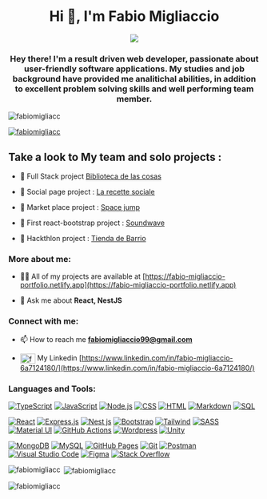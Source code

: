 <h1 align="center">Hi 👋, I'm Fabio Migliaccio</h1>
<p align="center">
  <!-- Typing SVG by DenverCoder1 - https://github.com/DenverCoder1/readme-typing-svg -->
  <a href="https://github.com/DenverCoder1/readme-typing-svg">
    <img src="https://readme-typing-svg.demolab.com/?lines=Full%20Stack%20Developer;Frontend%20Backend%20&font=Fira%20Code&center=true&width=440&height=45&color=df234f&vCenter=true&pause=1000&size=22" /></a>
</p>

<h3 align="center">Hey there! I'm a result driven web developer, passionate about user-friendly software applications. My studies and job background have provided me analitichal abilities, in addition to excellent problem solving skills and well performing team member.</h3>


<p align="left"> <img src="https://komarev.com/ghpvc/?username=fabiomigliacc&label=Profile%20views&color=0e75b6&style=flat" alt="fabiomigliacc" /> </p>

<p align="left"> <a href="https://github.com/ryo-ma/github-profile-trophy"><img src="https://github-profile-trophy.vercel.app/?username=fabiomigliacc" alt="fabiomigliacc" /></a> </p>
<h2 >Take a look to My team and solo projects : </h2>

- 🔭 Full Stack project [Biblioteca de las cosas](https://github.com/cosateca/cosatk-front)

- 🔭 Social page project : [La recette sociale](https://github.com/factoriaf5-p52/front-recette-social-las-abuelas)

- 🔭 Market place project : [Space jump](https://github.com/spacejam-marketplace/space-jump)
- 🔭 First react-bootstrap project : [Soundwave](https://github.com/FabioMigliacc/sound_wave_react-boostrap-typescript)
- 🔭 Hackthlon project : [Tienda de Barrio](https://github.com/LidiaLG/TdB-Hackaton)
<h3 >More about me: </h3>

- 👨‍💻 All of my projects are available at [https://fabio-migliaccio-portfolio.netlify.app](https://fabio-migliaccio-portfolio.netlify.app)

- 💬 Ask me about **React, NestJS**

<h3 align="left">Connect with me:</h3>

- 📫 How to reach me **fabiomigliaccio99@gmail.com**

- <a href="https://www.linkedin.com/in/fabio-migliaccio-6a7124180/" target="blank"><img align="center" src="https://raw.githubusercontent.com/rahuldkjain/github-profile-readme-generator/master/src/images/icons/Social/linked-in-alt.svg" alt="fabio migliaccio" height="20" width="30" /></a> My Linkedin [https://www.linkedin.com/in/fabio-migliaccio-6a7124180/](https://www.linkedin.com/in/fabio-migliaccio-6a7124180/) 




<h3 align="left">Languages and Tools:</h3>
  <p>
      <a href="https://github.com/search?q=user%3ADenverCoder1+language%3AtypeScript"><img alt="TypeScript" src="https://img.shields.io/badge/TypeScript-007ACC.svg?logo=typescript&logoColor=white"></a>
      <a href="https://github.com/search?q=user%3ADenverCoder1+language%3Ajavascript"><img alt="JavaScript" src="https://img.shields.io/badge/JavaScript-F7DF1E.svg?logo=javascript&logoColor=black"></a>
      <a href="https://github.com/search?q=user%3ADenverCoder1+language%3Ajavascript"><img alt="Node.js" src="https://img.shields.io/badge/Node.js-43853D.svg?logo=node.js&logoColor=white"></a>
      <a href="https://github.com/search?q=user%3ADenverCoder1+language%3Acss"><img alt="CSS" src="https://img.shields.io/badge/CSS-1572B6.svg?logo=css3&logoColor=white"></a>
      <a href="https://github.com/search?q=user%3ADenverCoder1+language%3Ahtml"><img alt="HTML" src="https://img.shields.io/badge/HTML-E34F26.svg?logo=html5&logoColor=white"></a>
      <a href="https://github.com/search?q=user%3ADenverCoder1+language%3Amarkdown"><img alt="Markdown" src="https://img.shields.io/badge/Markdown-000000.svg?logo=markdown&logoColor=white"></a>
      <a href="https://github.com/search?q=user%3ADenverCoder1+language%3Asql"><img alt="SQL" src="https://custom-icon-badges.demolab.com/badge/SQL-025E8C.svg?logo=database&logoColor=white"></a>
  </p>

  <p>
      <a href="#"><img alt="React" src="https://img.shields.io/badge/React-20232a.svg?logo=react&logoColor=%2361DAFB"></a>
      <a href="#"><img alt="Express.js" src="https://img.shields.io/badge/Express.js-404d59.svg?logo=express&logoColor=white"></a>
      <a href="#"><img alt="Nest js" src="https://img.shields.io/badge/Nest-df234f.svg?logo=nestjs&logoColor=%f24e1e"></a>
      <a href="#"><img alt="Bootstrap" src="https://img.shields.io/badge/Bootstrap-7952B3.svg?logo=bootstrap&logoColor=white"></a>
      <a href="#"><img alt="Tailwind" src="https://img.shields.io/badge/Tailwind-20232a.svg?logo=tailwindcss&logoColor=%0b1120"></a>
      <a href="#"><img alt="SASS" src="https://img.shields.io/badge/Sass-ffffff.svg?logo=sass&logoColor=%cf649a"></a>
      <a href="#"><img alt="Material UI" src="https://img.shields.io/badge/Material%20UI-001e3c.svg?logo=mui&logoColor=%0B1120"></a>
      <a href="#"><img alt="GitHub Actions" src="https://img.shields.io/badge/GitHub%20Actions-2671E5.svg?logo=github%20actions&logoColor=white"></a>
      <a href="#"><img alt="Wordpress" src="https://img.shields.io/badge/Wordpress-21759B?logo=wordpress&logoColor=white"></a>
      <a href="#"><img alt="Unity" src="https://img.shields.io/badge/Unity-1a1a1a.svg?logo=unity&logoColor=%1A1a1a"></a>
  </p>

  <p>
      <a href="#"><img alt="MongoDB" src ="https://img.shields.io/badge/MongoDB-4ea94b.svg?logo=mongodb&logoColor=white"></a>
      <a href="#"><img alt="MySQL" src="https://img.shields.io/badge/MySQL-00f.svg?logo=mysql&logoColor=white"></a>
      <a href="#"><img alt="GitHub Pages" src="https://img.shields.io/badge/GitHub%20Pages-327FC7.svg?logo=github&logoColor=white"></a>
      <a href="#"><img alt="Git" src="https://img.shields.io/badge/Git-F05033.svg?logo=git&logoColor=white"></a>
      <a href="#"><img alt="Postman" src="https://img.shields.io/badge/Postman-FF6C37?logo=postman&logoColor=white"></a>
      <a href="#"><img alt="Visual Studio Code" src="https://img.shields.io/badge/Visual%20Studio%20Code-0078d7.svg?logo=visual-studio-code&logoColor=white"></a>
      <a href="#"><img alt="Figma" src="https://img.shields.io/badge/Figma-20232a.svg?logo=figma&logoColor=%f24e1e"></a>
      <a href="#"><img alt="Stack Overflow" src="https://img.shields.io/badge/-Stack%20Overflow-FE7A16?logo=stack-overflow&logoColor=white"></a>
  </p>

<p><img align="left" src="https://github-readme-stats.vercel.app/api/top-langs?username=fabiomigliacc&show_icons=true&locale=en&layout=compact" alt="fabiomigliacc" /></p>

<p>&nbsp;<img align="center" src="https://github-readme-stats.vercel.app/api?username=fabiomigliacc&show_icons=true&locale=en" alt="fabiomigliacc" /></p>

<p><img align="center" src="https://github-readme-streak-stats.herokuapp.com/?user=fabiomigliacc&" alt="fabiomigliacc" /></p>
